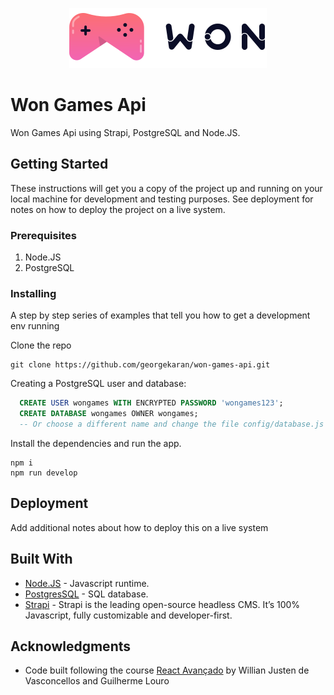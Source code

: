 <p align="center">
  <img src="./admin/src/assets/images/logo-won-dark.svg"
       alt="Won Games Dark"/>
</p>  
  
# Won Games Api

Won Games Api using Strapi, PostgreSQL and Node.JS. 

## Getting Started

These instructions will get you a copy of the project up and running on your local machine for development and testing purposes. See deployment for notes on how to deploy the project on a live system.

### Prerequisites

1. Node.JS
2. PostgreSQL

### Installing

A step by step series of examples that tell you how to get a development env running

Clone the repo
```
git clone https://github.com/georgekaran/won-games-api.git
```

Creating a PostgreSQL user and database:

```sql
  CREATE USER wongames WITH ENCRYPTED PASSWORD 'wongames123';
  CREATE DATABASE wongames OWNER wongames;
  -- Or choose a different name and change the file config/database.js
```

Install the dependencies and run the app.
```
npm i
npm run develop
```

## Deployment

Add additional notes about how to deploy this on a live system

## Built With

* [Node.JS](https://nodejs.org/en/docs/) - Javascript runtime.
* [PostgresSQL](https://docs.mongodb.com/) - SQL database.
* [Strapi](https://strapi.io/) - Strapi is the leading open-source headless
CMS. It’s 100% Javascript, fully customizable and
developer-first.

## Acknowledgments

* Code built following the course [React Avançado](https://www.udemy.com/course/react-avancado) by Willian Justen de Vasconcellos and Guilherme Louro
